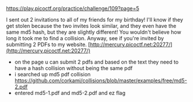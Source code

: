 https://play.picoctf.org/practice/challenge/109?page=5

I sent out 2 invitations to all of my friends for my birthday! I'll know if they get stolen because the two invites look similar, and they even have the same md5 hash, but they are slightly different! You wouldn't believe how long it took me to find a collision. Anyway, see if you're invited by submitting 2 PDFs to my website. [http://mercury.picoctf.net:20277/](http://mercury.picoctf.net:20277/)

- on the page u can submit 2 pdfs and based on the text they need to have a hash collision without being the same pdf
- i searched up md5 pdf collision https://github.com/corkami/collisions/blob/master/examples/free/md5-2.pdf
- entered md5-1.pdf and md5-2.pdf and ez flag
